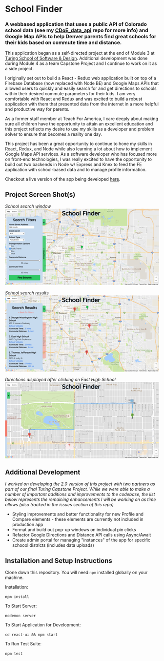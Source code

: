# School Finder
### A webbased application that uses a public API of Colorado school data (see my [CDoE_data_api](https://github.com/sljohnson32/CDoE_data_api) repo for more info) and Google Map APIs to help Denver parents find great schools for their kids based on commute time and distance.

This application began as a self-directed project at the end of Module 3 at [Turing School of Software & Design](www.turing.io). Additional development was done during Module 4 as a team Capstone Project and I continue to work on it as a side project.

I originally set out to build a React - Redux web application built on top of a Firebase Database (now replaced with Node BE) and Google Maps APIs that allowed users to quickly and easily search for and get directions to schools within their desired commute parameters for their kids. I am very comfortable with React and Redux and was excited to build a robust application with them that presented data from the internet in a more helpful and productive way for parents.

As a former staff member at Teach For America, I care deeply about making sure all children have the opportunity to attain an excellent education and this project reflects my desire to use my skills as a developer and problem solver to ensure that becomes a reality one day.

This project has been a great opportunity to continue to hone my skills in React, Redux, and Node while also learning a lot about how to implement Google Maps API services.  As a software developer who has focused more on front-end technologies, I was really excited to have the opportunity to build out two backends in Node w/ Express and Knex to feed the FE application with school-based data and to manage profile information.

Checkout a live version of the app being developed [here](https://denver-school-finder.herokuapp.com/).

## Project Screen Shot(s)

_School search window_ ![My image](./readme_assets/initial_page.png)

_School search results_ ![My image](./readme_assets/school_results.png)

_Directions displayed after clicking on East High School_ ![My image](./readme_assets/school_directions.png)

## Additional Development
_I worked on developing the 2.0 version of this project with two partners as part of our final Turing Capstone Project.  While we were able to make a number of important additions and improvements to the codebase, the list below represents the remaining enhancements I will be working on as time allows (also tracked in the issues section of this repo)_

- Styling improvements and better functionality for new Profile and Compare elements - these elements are currently not included in production app
- Format and build out pop-up windows on individual pin clicks
- Refactor Google Directions and Distance API calls using Async/Await
- Create admin portal for managing "instances" of the app for specific schoool districts (includes data uploads)

## Installation and Setup Instructions

Clone down this repository. You will need `npm` installed globally on your machine.  

Installation:

`npm install`  

To Start Server:

`nodemon server`

To Start Application for Development:

`cd react-ui && npm start`  

To Run Test Suite:

`npm test`
